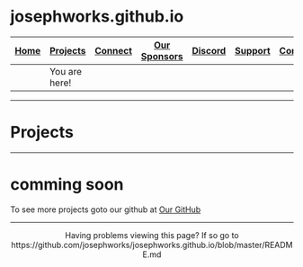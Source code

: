 # josephworks.github.io
| [Home](README.md) | [Projects](PROJECTS.md) | [Connect](CONNECT.md) | [Our Sponsors](SPONSORS.md) | [Discord](DISCORD.md) | [Support](SUPPORT.md) | [Contribute](CONTRIBUTE.md) | [Our GitHub](http://github.com/josephworks) |
|-------------------|-------------------------|-----------------------|-----------------------------|-----------------------|-----------------------|-----------------------------|--------------------------------------|
|| You are here!     |                         |                       |                             |                       |                       |                             |                                      |
------
# Projects

------
# comming soon
To see more projects goto our github at [Our GitHub](http://github.com/josephworks)

------
<p align="center">Having problems viewing this page? If so go to https://github.com/josephworks/josephworks.github.io/blob/master/README.md </p>
